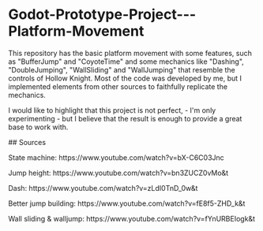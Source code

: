 # Godot-Prototype-Project---Platform-Movement
<p>This repository has the basic platform movement with some features, such as "BufferJump" and "CoyoteTime" and some mechanics like "Dashing", "DoubleJumping", "WallSliding" and "WallJumping" that resemble the controls of Hollow Knight. Most of the code was developed by me, but I implemented elements from other sources to faithfully replicate the mechanics.</p>
<p>I would like to highlight that this project is not perfect, - I'm only experimenting - but I believe that the result is enough to provide a great base to work with.</p>
## Sources
<p>State machine: https://www.youtube.com/watch?v=bX-C6C03Jnc</p>
<p>Jump height: https://www.youtube.com/watch?v=bn3ZUCZ0vMo&t</p>
<p>Dash: https://www.youtube.com/watch?v=zLdI0TnD_0w&t</p>
<p>Better jump building: https://www.youtube.com/watch?v=fE8f5-ZHD_k&t</p>
<p>Wall sliding & walljump: https://www.youtube.com/watch?v=fYnURBEIogk&t</p>
